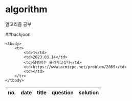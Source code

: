 # algorithm

알고리즘 공부

##backjoon
<table>
    <thead>
        <tr>
            <th>no.</th>
            <th>date</th>
            <th>title</th>
            <th>question</th>
            <th>solution</th>
        </tr>
    </thead>
    
    <tbody>
        <tr>
            <td>1</td>
            <td>2023.03.14</td>
            <td>달팽이는 올라가고싶다</td>
            <td>https://www.acmicpc.net/problem/2869</td>
            <td></td>
        </tr>
    </tbody>
    
	
</table>
